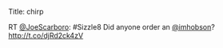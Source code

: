 Title: chirp

RT <a href="http://twitter.com/JoeScarboro">@JoeScarboro</a>: #Sizzle8 Did anyone order an <a href="http://twitter.com/imhobson">@imhobson</a>? <a href="http://t.co/djRd2ck4zV">http://t.co/djRd2ck4zV</a>
